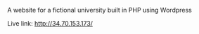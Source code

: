 A website for a fictional university built in PHP using Wordpress

Live link: http://34.70.153.173/
